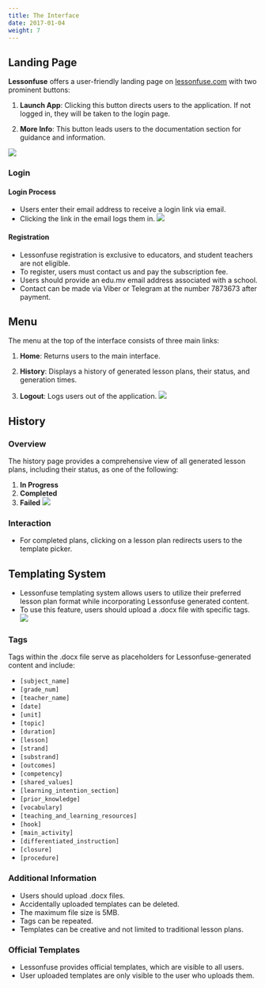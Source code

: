 ```yaml
---
title: The Interface
date: 2017-01-04
weight: 7
---
```


## Landing Page

**Lessonfuse** offers a user-friendly landing page on [lessonfuse.com](https://lessonfuse.com) with two prominent buttons:

1. **Launch App**: Clicking this button directs users to the application. If not logged in, they will be taken to the login page.

2. **More Info**: This button leads users to the documentation section for guidance and information.

![](images/landing.png)

### Login

#### Login Process

- Users enter their email address to receive a login link via email.
- Clicking the link in the email logs them in.
  ![](images/login.png)

#### Registration

- Lessonfuse registration is exclusive to educators, and student teachers are not eligible.
- To register, users must contact us and pay the subscription fee.
- Users should provide an edu.mv email address associated with a school.
- Contact can be made via Viber or Telegram at the number 7873673 after payment.

## Menu

The menu at the top of the interface consists of three main links:

1. **Home**: Returns users to the main interface.

2. **History**: Displays a history of generated lesson plans, their status, and generation times.

3. **Logout**: Logs users out of the application.
   ![](images/menu.png)

## History

### Overview

The history page provides a comprehensive view of all generated lesson plans, including their status, as one of the following:

1. **In Progress**
2. **Completed**
3. **Failed**
   ![](images/history.png)

### Interaction

- For completed plans, clicking on a lesson plan redirects users to the template picker.

## Templating System

- Lessonfuse templating system allows users to utilize their preferred lesson plan format while incorporating Lessonfuse generated content.
- To use this feature, users should upload a .docx file with specific tags.
  ![](images/template.png)

### Tags

Tags within the .docx file serve as placeholders for Lessonfuse-generated content and include:

- `[subject_name]`
- `[grade_num]`
- `[teacher_name]`
- `[date]`
- `[unit]`
- `[topic]`
- `[duration]`
- `[lesson]`
- `[strand]`
- `[substrand]`
- `[outcomes]`
- `[competency]`
- `[shared_values]`
- `[learning_intention_section]`
- `[prior_knowledge]`
- `[vocabulary]`
- `[teaching_and_learning_resources]`
- `[hook]`
- `[main_activity]`
- `[differentiated_instruction]`
- `[closure]`
- `[procedure]`

### Additional Information

- Users should upload .docx files.
- Accidentally uploaded templates can be deleted.
- The maximum file size is 5MB.
- Tags can be repeated.
- Templates can be creative and not limited to traditional lesson plans.

### Official Templates

- Lessonfuse provides official templates, which are visible to all users.
- User uploaded templates are only visible to the user who uploads them.
